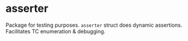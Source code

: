 # asserter
 Package for testing purposes. `asserter` struct does dynamic assertions. Facilitates TC enumeration & debugging.
